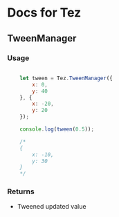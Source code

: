 # Docs for Tez

## TweenManager

### Usage

```javascript

	let tween = Tez.TweenManager({
		x: 0,
		y: 40
	}, {
		x: -20,
		y: 20
	});

	console.log(tween(0.5));

	/*
	{
		x: -10,
		y: 30
	}
	*/

```

### Returns

* Tweened updated value
